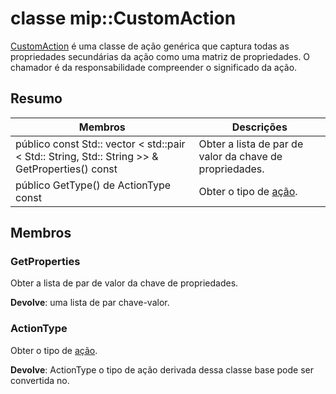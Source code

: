 # <a name="class-mipcustomaction"></a>classe mip::CustomAction 
[CustomAction](class_mip_customaction.md) é uma classe de ação genérica que captura todas as propriedades secundárias da ação como uma matriz de propriedades. O chamador é da responsabilidade compreender o significado da ação.
  
## <a name="summary"></a>Resumo
 Membros                        | Descrições                                
--------------------------------|---------------------------------------------
público const Std:: vector < std::pair < Std:: String, Std:: String >> & GetProperties() const  |  Obter a lista de par de valor da chave de propriedades.
 público GetType() de ActionType const  |  Obter o tipo de [ação](class_mip_action.md).
  
## <a name="members"></a>Membros
  
### <a name="getproperties"></a>GetProperties
Obter a lista de par de valor da chave de propriedades.

  
**Devolve**: uma lista de par chave-valor.
  
### <a name="actiontype"></a>ActionType
Obter o tipo de [ação](class_mip_action.md).

  
**Devolve**: ActionType o tipo de ação derivada dessa classe base pode ser convertida no.